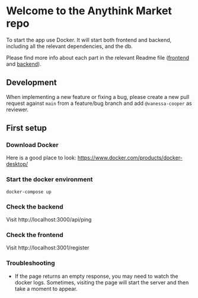 # Welcome to the Anythink Market repo

To start the app use Docker. It will start both frontend and backend, including all the relevant dependencies, and the db.

Please find more info about each part in the relevant Readme file ([frontend](frontend/readme.md) and [backend](backend/README.md)).

## Development

When implementing a new feature or fixing a bug, please create a new pull request against `main` from a feature/bug branch and add `@vanessa-cooper` as reviewer.

## First setup

### Download Docker

Here is a good place to look: https://www.docker.com/products/docker-desktop/

### Start the docker environment

`docker-compose up`

### Check the backend

Visit http://localhost:3000/api/ping

### Check the frontend

Visit http://localhost:3001/register

### Troubleshooting

- If the page returns an empty response, you may need to watch the docker logs.
  Sometimes, visiting the page will start the server and then take a moment to appear.
